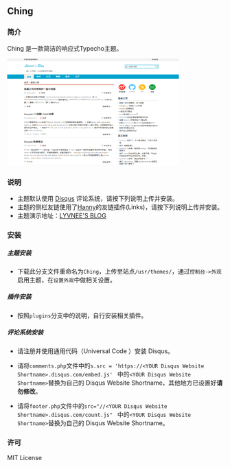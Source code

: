 ## Ching

### 简介

Ching 是一款简洁的响应式Typecho主题。

![Ching预览图](./screenshot.png)

### 说明

- 主题默认使用 [Disqus][1] 评论系统，请按下列说明上传并安装。
- 主题的侧栏友链使用了[Hanny][2]的友链插件(Links)，请按下列说明上传并安装。
- 主题演示地址：[LYVNEE'S BLOG][3]

### 安装

##### 主题安装

- 下载此分支文件重命名为`Ching`，上传至站点`/usr/themes/`，通过`控制台->外观`启用主题，在`设置外观`中做相关设置。

##### 插件安装

- 按照`plugins`分支中的说明，自行安装相关插件。

##### 评论系统安装

- 请注册并使用通用代码（Universal Code ）安装 Disqus。

- 请将`comments.php`文件中的`s.src = 'https://<YOUR Disqus Website Shortname>.disqus.com/embed.js' ` 中的`<YOUR Disqus Website Shortname>`替换为自己的 Disqus Website Shortname，其他地方已设置好**请勿修改**。

- 请将`footer.php`文件中的`src="//<YOUR Disqus Website Shortname>.disqus.com/count.js" ` 中的`<YOUR Disqus Website Shortname>`替换为自己的 Disqus Website Shortname。

### 许可

MIT License

[1]: https://disqus.com/
[2]: http://www.imhan.com
[3]: http://lyvnee.com/

